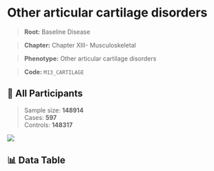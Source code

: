 # Other articular cartilage disorders

> **Root:** Baseline Disease  

> **Chapter:** Chapter XIII- Musculoskeletal  

> **Phenotype:** Other articular cartilage disorders  

> **Code:** `M13_CARTILAGE`

## 🧪 All Participants  
> Sample size: **148914**  
> Cases: **597**  
> Controls: **148317**
<img src="/Sensitive/Figures/ALL/Incidence/M13_CARTILAGE.png"/>

## 📊 Data Table
<CsvTableMRF src="/Sensitive/Data/ALL/Incidence/COX_M13_CARTILAGE.csv"/>

